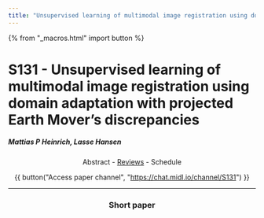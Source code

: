```yaml
---
title: "Unsupervised learning of multimodal image registration using domain adaptation with projected Earth Mover’s discrepancies"
---
```

<style>
.paper_abstract {
  display: none;
  font-size: 90%;
  line-height: 1.35;
  text-align: justify;
  margin-top: 4px;
  padding-left: 20px;
  padding-right: 20px;
  padding-bottom: 4px;

  .actions {
    display: block;
    text-align: center;
    margin-top: 4px;
  }
}

.paper_qa {
  display: none;
  line-height: 1.35;
  text-align: center;
  margin-top: 4px;
  padding-left: 20px;
  padding-right: 20px;
  padding-bottom: 4px;

  .actions {
    display: block;
    text-align: center;
    margin-top: 4px;
  }
}
</style>

{% from "_macros.html" import button %}

# S131 - Unsupervised learning of multimodal image registration using domain adaptation with projected Earth Mover’s discrepancies


##### Mattias P Heinrich, Lasse Hansen

<center><a class="toggle_visibility" data-selector=".paper_abstract" data-level="3">Abstract</a>
        - <a href="https://openreview.net/forum?id=wbZM-DcJB9">Reviews</a>
        - <a class="toggle_visibility" data-selector=".paper_qa" data-level="3">Schedule</a>

<span class="paper_abstract">
        'Multimodal image registration is a very challenging problem for deep learning approaches. Most current work focuses on either supervised learning that requires labelled training scans and may yield models that bias towards annotated structures or unsupervised approaches that are based on hand-crafted similarity metrics and may therefore not outperform their classical non-trained counterparts. We believe that unsupervised domain adaptation can be beneficial in overcoming the current limitations for multimodal registration, where good metrics are hard to define.      Domain adaptation has so far been mainly limited to classification problems. We propose the first use of unsupervised domain adaptation for discrete multimodal registration. Based on a source domain for which quantised displacement labels are available as supervision, we transfer the output distribution of the network to better resemble the target domain (other modality) using classifier discrepancies. To improve upon the sliced Wasserstein metric for 2D histograms, we present a novel approximation that projects predictions into 1D and computes the L1 distance of their cumulative sums. Our proof-of-concept demonstrates the applicability of domain transfer from mono- to multimodal 2D registration of canine MRI scans and improves the registration accuracy from 33% (using sliced Wasserstein) to 44%.'
        <span class="actions">
  <br/>
  <a class="toggle_visibility" data-level="2">Hide abstract</a></span>
</span>

<span class="paper_qa">
        Not available for now
        <br/>
        <span class="actions"><a class="toggle_visibility" data-level="2">Hide schedule</a></span>
</span>

{{ button("Access paper channel", "https://chat.midl.io/channel/S131") }}

---

### Short paper

